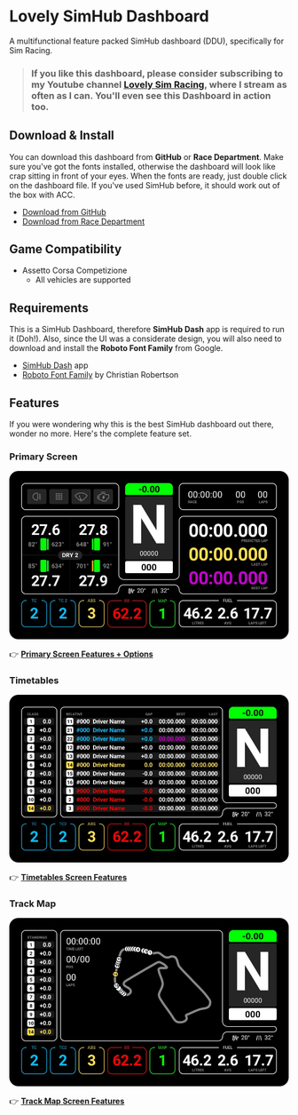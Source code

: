# Lovely SimHub Dashboard
A multifunctional feature packed SimHub dashboard (DDU), specifically for Sim Racing.

> ### If you like this dashboard, please consider subscribing to my Youtube channel [Lovely Sim Racing](http://j76.me/LSR), where I stream as often as I can. You'll even see this Dashboard in action too.

## Download & Install
You can download this dashboard from **GitHub** or **Race Department**. Make sure you've got the fonts installed, otherwise the dashboard will look like crap sitting in front of your eyes. When the fonts are ready, just double click on the dashboard file. If you've used SimHub before, it should work out of the box with ACC.

* [Download from GitHub]()
* [Download from Race Department]()

## Game Compatibility

* Assetto Corsa Competizione
	* All vehicles are supported

## Requirements
This is a SimHub Dashboard, therefore **SimHub Dash** app is required to run it (Doh!). Also, since the UI was a considerate design, you will also need to download and install the **Roboto Font Family** from Google.

* [SimHub Dash](https://www.simhubdash.com) app
* [Roboto Font Family](https://fonts.google.com/specimen/Roboto) by Christian Robertson

## Features
If you were wondering why this is the best SimHub dashboard out there, wonder no more. Here's the complete feature set.

### Primary Screen
[![Primary Screen](images/Primary.jpg)](primary.md)

👉 **[Primary Screen Features + Options](primary.md)**

### Timetables
[![Timetables](images/AlternateTimetables.jpg)](timetables.md)

👉 **[Timetables Screen Features](timetables.md)**


### Track Map
[![Primary Screen](images/AlternateMap.jpg)](track-map.md)

👉 **[Track Map Screen Features](track-map.md)**